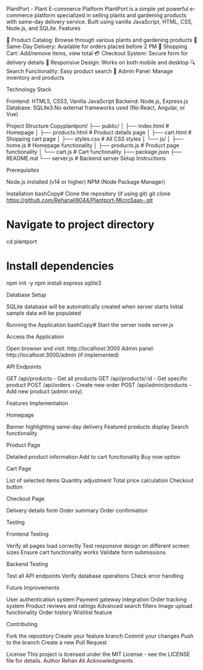 PlantPort - Plant E-commerce Platform
PlantPort is a simple yet powerful e-commerce platform specialized in selling plants and gardening products with same-day delivery service. Built using vanilla JavaScript, HTML, CSS, Node.js, and SQLite.
Features

🌱 Product Catalog: Browse through various plants and gardening products
🚚 Same-Day Delivery: Available for orders placed before 2 PM
🛒 Shopping Cart: Add/remove items, view total
💳 Checkout System: Secure form for delivery details
📱 Responsive Design: Works on both mobile and desktop
🔍 Search Functionality: Easy product search
👤 Admin Panel: Manage inventory and products



Technology Stack




Frontend: HTML5, CSS3, Vanilla JavaScript
Backend: Node.js, Express.js
Database: SQLite3
No external frameworks used (No React, Angular, or Vue)







Project Structure
Copyplantport/
├── public/
│   ├── index.html          # Homepage
│   ├── products.html       # Product details page
│   ├── cart.html          # Shopping cart page
│   ├── styles.css         # All CSS styles
│   └── js/
│       ├── home.js        # Homepage functionality
│       ├── products.js    # Product page functionality
│       └── cart.js        # Cart functionality
├── package.json
├── README.md
└── server.js              # Backend server
Setup Instructions




Prerequisites

Node.js installed (v14 or higher)
NPM (Node Package Manager)


Installation
bashCopy# Clone the repository (if using git)
git clone https://github.com/Rehanali9044/Plantport-MicroSaas-.git

# Navigate to project directory
cd plantport

# Install dependencies
npm init -y
npm install express sqlite3

Database Setup

SQLite database will be automatically created when server starts
Initial sample data will be populated


Running the Application
bashCopy# Start the server
node server.js

Access the Application

Open browser and visit: http://localhost:3000
Admin panel: http://localhost:3000/admin (if implemented)



API Endpoints

GET /api/products - Get all products
GET /api/products/:id - Get specific product
POST /api/orders - Create new order
POST /api/admin/products - Add new product (admin only)

Features Implementation

Homepage

Banner highlighting same-day delivery
Featured products display
Search functionality


Product Page

Detailed product information
Add to cart functionality
Buy now option


Cart Page

List of selected items
Quantity adjustment
Total price calculation
Checkout button


Checkout Page

Delivery details form
Order summary
Order confirmation

Testing

Frontend Testing

Verify all pages load correctly
Test responsive design on different screen sizes
Ensure cart functionality works
Validate form submissions


Backend Testing

Test all API endpoints
Verify database operations
Check error handling



Future Improvements

User authentication system
Payment gateway integration
Order tracking system
Product reviews and ratings
Advanced search filters
Image upload functionality
Order history
Wishlist feature

Contributing

Fork the repository
Create your feature branch
Commit your changes
Push to the branch
Create a new Pull Request

License
This project is licensed under the MIT License - see the LICENSE file for details.
Author
Rehan Ali
Acknowledgments

